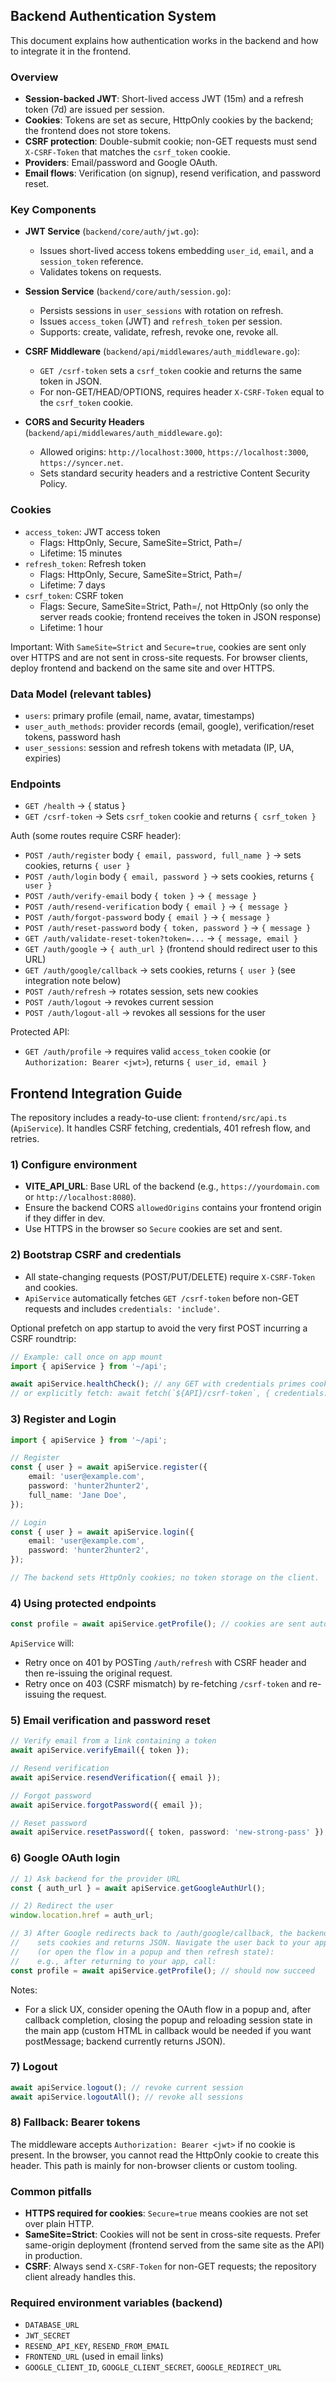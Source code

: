 ## Backend Authentication System

This document explains how authentication works in the backend and how to integrate it in the frontend.

### Overview

- **Session-backed JWT**: Short-lived access JWT (15m) and a refresh token (7d) are issued per session.
- **Cookies**: Tokens are set as secure, HttpOnly cookies by the backend; the frontend does not store tokens.
- **CSRF protection**: Double-submit cookie; non-GET requests must send `X-CSRF-Token` that matches the `csrf_token` cookie.
- **Providers**: Email/password and Google OAuth.
- **Email flows**: Verification (on signup), resend verification, and password reset.

### Key Components

- **JWT Service** (`backend/core/auth/jwt.go`):

  - Issues short-lived access tokens embedding `user_id`, `email`, and a `session_token` reference.
  - Validates tokens on requests.

- **Session Service** (`backend/core/auth/session.go`):

  - Persists sessions in `user_sessions` with rotation on refresh.
  - Issues `access_token` (JWT) and `refresh_token` per session.
  - Supports: create, validate, refresh, revoke one, revoke all.

- **CSRF Middleware** (`backend/api/middlewares/auth_middleware.go`):

  - `GET /csrf-token` sets a `csrf_token` cookie and returns the same token in JSON.
  - For non-GET/HEAD/OPTIONS, requires header `X-CSRF-Token` equal to the `csrf_token` cookie.

- **CORS and Security Headers** (`backend/api/middlewares/auth_middleware.go`):
  - Allowed origins: `http://localhost:3000`, `https://localhost:3000`, `https://syncer.net`.
  - Sets standard security headers and a restrictive Content Security Policy.

### Cookies

- `access_token`: JWT access token
  - Flags: HttpOnly, Secure, SameSite=Strict, Path=/
  - Lifetime: 15 minutes
- `refresh_token`: Refresh token
  - Flags: HttpOnly, Secure, SameSite=Strict, Path=/
  - Lifetime: 7 days
- `csrf_token`: CSRF token
  - Flags: Secure, SameSite=Strict, Path=/, not HttpOnly (so only the server reads cookie; frontend receives the token in JSON response)
  - Lifetime: 1 hour

Important: With `SameSite=Strict` and `Secure=true`, cookies are sent only over HTTPS and are not sent in cross-site requests. For browser clients, deploy frontend and backend on the same site and over HTTPS.

### Data Model (relevant tables)

- `users`: primary profile (email, name, avatar, timestamps)
- `user_auth_methods`: provider records (email, google), verification/reset tokens, password hash
- `user_sessions`: session and refresh tokens with metadata (IP, UA, expiries)

### Endpoints

- `GET /health` → { status }
- `GET /csrf-token` → Sets `csrf_token` cookie and returns `{ csrf_token }`

Auth (some routes require CSRF header):

- `POST /auth/register` body `{ email, password, full_name }` → sets cookies, returns `{ user }`
- `POST /auth/login` body `{ email, password }` → sets cookies, returns `{ user }`
- `POST /auth/verify-email` body `{ token }` → `{ message }`
- `POST /auth/resend-verification` body `{ email }` → `{ message }`
- `POST /auth/forgot-password` body `{ email }` → `{ message }`
- `POST /auth/reset-password` body `{ token, password }` → `{ message }`
- `GET /auth/validate-reset-token?token=...` → `{ message, email }`
- `GET /auth/google` → `{ auth_url }` (frontend should redirect user to this URL)
- `GET /auth/google/callback` → sets cookies, returns `{ user }` (see integration note below)
- `POST /auth/refresh` → rotates session, sets new cookies
- `POST /auth/logout` → revokes current session
- `POST /auth/logout-all` → revokes all sessions for the user

Protected API:

- `GET /auth/profile` → requires valid `access_token` cookie (or `Authorization: Bearer <jwt>`), returns `{ user_id, email }`

## Frontend Integration Guide

The repository includes a ready-to-use client: `frontend/src/api.ts` (`ApiService`). It handles CSRF fetching, credentials, 401 refresh flow, and retries.

### 1) Configure environment

- **VITE_API_URL**: Base URL of the backend (e.g., `https://yourdomain.com` or `http://localhost:8080`).
- Ensure the backend CORS `allowedOrigins` contains your frontend origin if they differ in dev.
- Use HTTPS in the browser so `Secure` cookies are set and sent.

### 2) Bootstrap CSRF and credentials

- All state-changing requests (POST/PUT/DELETE) require `X-CSRF-Token` and cookies.
- `ApiService` automatically fetches `GET /csrf-token` before non-GET requests and includes `credentials: 'include'`.

Optional prefetch on app startup to avoid the very first POST incurring a CSRF roundtrip:

```ts
// Example: call once on app mount
import { apiService } from '~/api';

await apiService.healthCheck(); // any GET with credentials primes cookies
// or explicitly fetch: await fetch(`${API}/csrf-token`, { credentials: 'include' })
```

### 3) Register and Login

```ts
import { apiService } from '~/api';

// Register
const { user } = await apiService.register({
    email: 'user@example.com',
    password: 'hunter2hunter2',
    full_name: 'Jane Doe',
});

// Login
const { user } = await apiService.login({
    email: 'user@example.com',
    password: 'hunter2hunter2',
});

// The backend sets HttpOnly cookies; no token storage on the client.
```

### 4) Using protected endpoints

```ts
const profile = await apiService.getProfile(); // cookies are sent automatically
```

`ApiService` will:

- Retry once on 401 by POSTing `/auth/refresh` with CSRF header and then re-issuing the original request.
- Retry once on 403 (CSRF mismatch) by re-fetching `/csrf-token` and re-issuing the request.

### 5) Email verification and password reset

```ts
// Verify email from a link containing a token
await apiService.verifyEmail({ token });

// Resend verification
await apiService.resendVerification({ email });

// Forgot password
await apiService.forgotPassword({ email });

// Reset password
await apiService.resetPassword({ token, password: 'new-strong-pass' });
```

### 6) Google OAuth login

```ts
// 1) Ask backend for the provider URL
const { auth_url } = await apiService.getGoogleAuthUrl();

// 2) Redirect the user
window.location.href = auth_url;

// 3) After Google redirects back to /auth/google/callback, the backend
//    sets cookies and returns JSON. Navigate the user back to your app
//    (or open the flow in a popup and then refresh state):
//    e.g., after returning to your app, call:
const profile = await apiService.getProfile(); // should now succeed
```

Notes:

- For a slick UX, consider opening the OAuth flow in a popup and, after callback completion, closing the popup and reloading session state in the main app (custom HTML in callback would be needed if you want postMessage; backend currently returns JSON).

### 7) Logout

```ts
await apiService.logout(); // revoke current session
await apiService.logoutAll(); // revoke all sessions
```

### 8) Fallback: Bearer tokens

The middleware accepts `Authorization: Bearer <jwt>` if no cookie is present. In the browser, you cannot read the HttpOnly cookie to create this header. This path is mainly for non-browser clients or custom tooling.

### Common pitfalls

- **HTTPS required for cookies**: `Secure=true` means cookies are not set over plain HTTP.
- **SameSite=Strict**: Cookies will not be sent in cross-site requests. Prefer same-origin deployment (frontend served from the same site as the API) in production.
- **CSRF**: Always send `X-CSRF-Token` for non-GET requests; the repository client already handles this.

### Required environment variables (backend)

- `DATABASE_URL`
- `JWT_SECRET`
- `RESEND_API_KEY`, `RESEND_FROM_EMAIL`
- `FRONTEND_URL` (used in email links)
- `GOOGLE_CLIENT_ID`, `GOOGLE_CLIENT_SECRET`, `GOOGLE_REDIRECT_URL`
